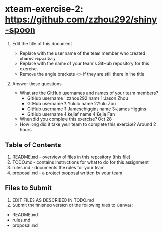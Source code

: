 # xteam-exercise-2: https://github.com/zzhou292/shiny-spoon

1. Edit the title of this document
   * Replace <UserName> with the user name of the team member who created shared repository
   * Replace <GitHubRepositoryName> with the name of your team's GitHub repository for this exercise.
   * Remove the angle brackets <> if they are still there in the title

2. Answer these questions
   * What are the GitHub usernames and names of your team members?
       * GitHub username 1:zzhou292      	name 1:Jason Zhou
       * GitHub username 2:Yululo        	name 2:Yulu Zou
       * GitHub username 3:Jameschiggins       	name 3:James Higgins
       * GitHub username 4:kejiaf     		name 4:Kejia Fan
   * When did you complete this exercise? 
	Oct 28 
   * How long did it take your team to complete this exercise? 
	Around 2 hours

## Table of Contents

1. README.md - overview of files in this repository (this file)
2. TODO.md - contains instructions for what to do for this assignment
3. rules.md - documents the rules for your team
4. proposal.md - a project proposal written by your team

## Files to Submit

1. EDIT FILES AS DESCRIBED IN TODO.md
2. Submit the finished version of the following files to Canvas:

* README.md
* rules.md
* proposal.md
